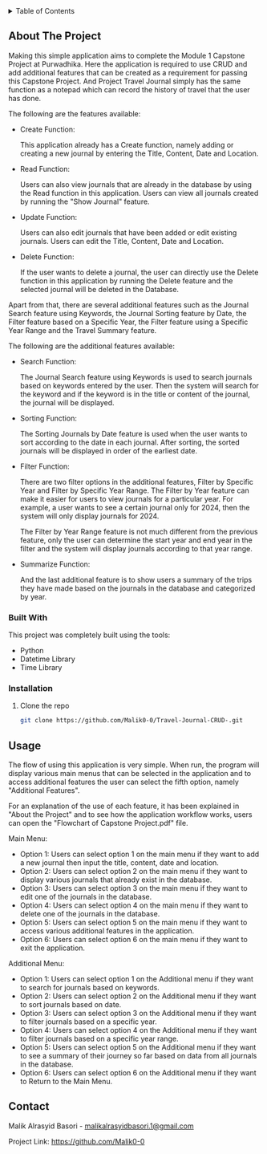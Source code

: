
<details>
  <summary>Table of Contents</summary>
  <ol>
    <li>
      <a href="#about-the-project">About The Project</a>
      <ul>
        <li><a href="#built-with">Built With</a></li>
      </ul>
    </li>
    <li>
      <ul>
        <li><a href="#installation">Installation</a></li>
      </ul>
    </li>
    <li><a href="#contact">Contact</a></li>
  </ol>
</details>

<!-- ABOUT THE PROJECT -->

## About The Project

Making this simple application aims to complete the Module 1 Capstone Project at Purwadhika. Here the application is required to use CRUD and add additional features that can be created as a requirement for passing this Capstone Project. And Project Travel Journal simply has the same function as a notepad which can record the history of travel that the user has done.

The following are the features available:

* Create Function:

  This application already has a Create function, namely adding or creating a new journal by entering the Title, Content, Date and Location.
* Read Function:

  Users can also view journals that are already in the database by using the Read function in this application. Users can view all journals created by running the "Show Journal" feature.
* Update Function:

  Users can also edit journals that have been added or edit existing journals. Users can edit the Title, Content, Date and Location.
* Delete Function:

  If the user wants to delete a journal, the user can directly use the Delete function in this application by running the Delete feature and the selected journal will be deleted in the Database.

Apart from that, there are several additional features such as the Journal Search feature using Keywords, the Journal Sorting feature by Date, the Filter feature based on a Specific Year, the Filter feature using a Specific Year Range and the Travel Summary feature.

The following are the additional features available:

* Search Function:

  The Journal Search feature using Keywords is used to search journals based on keywords entered by the user. Then the system will search for the keyword and if the keyword is in the title or content of the journal, the journal will be displayed.
* Sorting Function:

  The Sorting Journals by Date feature is used when the user wants to sort according to the date in each journal. After sorting, the sorted journals will be displayed in order of the earliest date.
* Filter Function:

  There are two filter options in the additional features, Filter by Specific Year and Filter by Specific Year Range. The Filter by Year feature can make it easier for users to view journals for a particular year. For example, a user wants to see a certain journal only for 2024, then the system will only display journals for 2024.

  The Filter by Year Range feature is not much different from the previous feature, only the user can determine the start year and end year in the filter and the system will display journals according to that year range.
* Summarize Function:

  And the last additional feature is to show users a summary of the trips they have made based on the journals in the database and categorized by year.

### Built With

This project was completely built using the tools:

* Python
* Datetime Library
* Time Library

### Installation

1. Clone the repo
   ```sh
   git clone https://github.com/Malik0-0/Travel-Journal-CRUD-.git
   ```

<!-- USAGE EXAMPLES -->

## Usage

The flow of using this application is very simple. When run, the program will display various main menus that can be selected in the application and to access additional features the user can select the fifth option, namely "Additional Features".

For an explanation of the use of each feature, it has been explained in "About the Project" and to see how the application workflow works, users can open the "Flowchart of Capstone Project.pdf" file.

Main Menu:

* Option 1:
  Users can select option 1 on the main menu if they want to add a new journal then input the title, content, date and location.
* Option 2:
  Users can select option 2 on the main menu if they want to display various journals that already exist in the database.
* Option 3:
  Users can select option 3 on the main menu if they want to edit one of the journals in the database.
* Option 4:
  Users can select option 4 on the main menu if they want to delete one of the journals in the database.
* Option 5:
  Users can select option 5 on the main menu if they want to access various additional features in the application.
* Option 6:
  Users can select option 6 on the main menu if they want to exit the application.

Additional Menu:

* Option 1:
  Users can select option 1 on the Additional menu if they want to search for journals based on keywords.
* Option 2:
  Users can select option 2 on the Additional menu if they want to sort journals based on date.
* Option 3:
  Users can select option 3 on the Additional menu if they want to filter journals based on a specific year.
* Option 4:
  Users can select option 4 on the Additional menu if they want to filter journals based on a specific year range.
* Option 5:
  Users can select option 5 on the Additional menu if they want to see a summary of their journey so far based on data from all journals in the database.
* Option 6:
  Users can select option 6 on the Additional menu if they want to Return to the Main Menu.

<!-- CONTACT -->

## Contact

Malik Alrasyid Basori - malikalrasyidbasori.1@gmail.com

Project Link: https://github.com/Malik0-0
